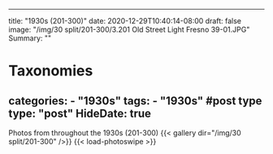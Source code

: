 
---
title: "1930s (201-300)"
date: 2020-12-29T10:40:14-08:00
draft: false
image: "/img/30 split/201-300/3.201 Old Street Light Fresno 39-01.JPG"
Summary: ""
#   Taxonomies
categories:
    - "1930s"
tags:
    - "1930s"
#post type
type: "post"
HideDate: true
---

Photos from throughout the 1930s (201-300)
{{< gallery dir="/img/30 split/201-300" />}} {{< load-photoswipe >}}
